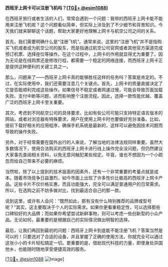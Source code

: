 **西班牙上网卡可以注册飞机吗？[[TG💪+ @esim1088](https://t.me/s/esim1088)]**

在西班牙旅行或者生活的人们，常常会遇到一个问题：我带的西班牙上网卡能不能用来注册飞机呢？这个问题看似简单，但实际上涉及到了不少细节和背景知识。今天我们就来聊聊这个话题，帮助大家更好地理解上网卡与航空公司之间的关系。

首先，我们需要明确什么是“注册飞机”。通常来说，这里的“注册飞机”并不是指购买飞机或者成为航空公司的股东，而是指通过航空公司官网或者其他官方渠道完成预订机票、选择座位等操作。在这个过程中，上网卡的作用就显得尤为重要了。因为无论是在线购票还是修改行程，都需要一个稳定的网络连接，而西班牙上网卡正是提供这种便利的关键工具之一。

那么，问题来了——西班牙上网卡真的能够胜任这样的任务吗？答案是肯定的。不过，在实际使用中，我们还需要注意几个关键点。首先，上网卡的质量直接决定了它是否能顺利完成这些操作。如果信号不稳定或者网速过慢，可能会导致页面加载失败、支付中断等问题，进而影响整个注册流程。因此，选择一款性能优越、覆盖广泛的西班牙上网卡至关重要。

其次，考虑到不同航空公司的具体要求，比如有些公司可能只支持特定语言版本的网站，或者对浏览器有特殊要求，用户在使用上网卡时也要做好充分准备。比如，提前下载好相关的应用程序，确保手机系统是最新的，这样可以避免因技术问题而导致的操作失败。

另外，对于经常需要在国外出行的人来说，了解当地的法律法规同样重要。虽然大多数情况下，使用合法购买的西班牙上网卡进行线上操作完全没问题，但仍然建议大家事先查阅相关资料，以免无意间触犯某些规定。毕竟，谁也不想因为一个小疏忽而给自己带来不必要的麻烦。

当然啦，除了以上提到的技术层面的因素外，还有一个非常重要的考量点就是成本。随着市场竞争日益激烈，如今市面上出现了许多性价比极高的西班牙上网卡产品。这些卡片不仅价格实惠，而且功能强大，完全可以满足普通用户的日常需求。所以，在选购之前不妨多做对比，找到最适合自己的那一款。

说到这里，或许有人会问：“既然如此，那有没有什么特别推荐的品牌或型号呢？”其实，这主要取决于个人的实际需求。如果你更看重稳定性，可以选择那些口碑较好的大品牌；而如果你希望尝试新鲜事物，则可以考虑一些创新型的小众产品。无论如何，最重要的是根据自己的实际情况做出明智的选择。

最后，让我们再回到最初的问题：西班牙上网卡到底能不能注册飞机？答案当然是可以的！只要选对了合适的设备，并且掌握了正确的使用方法，你就完全可以通过这张小小的卡片轻松搞定一切。更重要的是，借助现代科技的力量，即使身处异国他乡，也能随时随地享受便捷高效的服务。

[[TG💪+ @esim1088](https://t.me/s/esim1088) ![Image](https://i.postimg.cc/4NQfJmqS/Snipaste-2025-05-13-00-14-12.png)]